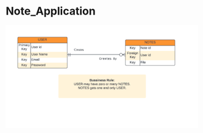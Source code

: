 # Note_Application

![ERD Explain for Note application.](/Public/image/Screenshot_20221215_225905.png)
